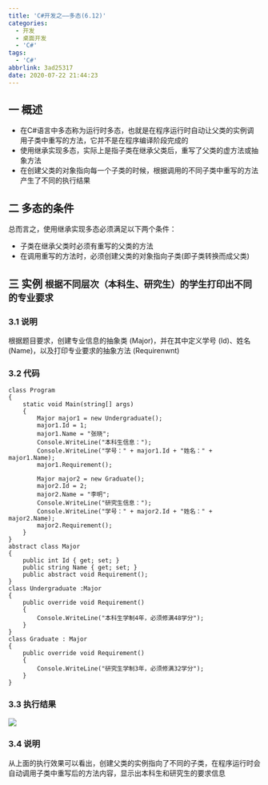 ```yaml
---
title: 'C#开发之——多态(6.12)'
categories:
  - 开发
  - 桌面开发
  - 'C#'
tags:
  - 'C#'
abbrlink: 3ad25317
date: 2020-07-22 21:44:23
---
```

## 一  概述

* 在C#语言中多态称为运行时多态，也就是在程序运行时自动让父类的实例调用子类中重写的方法，它并不是在程序编译阶段完成的
* 使用继承实现多态，实际上是指子类在继承父类后，重写了父类的虚方法或抽象方法
* 在创建父类的对象指向每一个子类的时候，根据调用的不同子类中重写的方法产生了不同的执行结果

<!--more-->

## 二 多态的条件

总而言之，使用继承实现多态必须满足以下两个条件：

* 子类在继承父类时必须有重写的父类的方法
* 在调用重写的方法时，必须创建父类的对象指向子类(即子类转换而成父类)

## 三 实例 <font size=4> 根据不同层次（本科生、研究生）的学生打印出不同的专业要求 </font>

### 3.1 说明

 根据题目要求，创建专业信息的抽象类 (Major)，并在其中定义学号 (Id)、姓名 (Name)，以及打印专业要求的抽象方法 (Requirenwnt) 

### 3.2 代码

```
class Program
{
    static void Main(string[] args)
    {
        Major major1 = new Undergraduate();
        major1.Id = 1;
        major1.Name = "张晓";
        Console.WriteLine("本科生信息：");
        Console.WriteLine("学号：" + major1.Id + "姓名：" + major1.Name);
        major1.Requirement();
        
        Major major2 = new Graduate();
        major2.Id = 2;
        major2.Name = "李明";
        Console.WriteLine("研究生信息：");
        Console.WriteLine("学号：" + major2.Id + "姓名：" + major2.Name);
        major2.Requirement();
    }
}
abstract class Major
{
    public int Id { get; set; }
    public string Name { get; set; }
    public abstract void Requirement();
}
class Undergraduate :Major
{
    public override void Requirement()
    {
        Console.WriteLine("本科生学制4年，必须修满48学分");
    }
}
class Graduate : Major
{
    public override void Requirement()
    {
        Console.WriteLine("研究生学制3年，必须修满32学分");
    }
}
```

### 3.3 执行结果

![][1]

### 3.4 说明

从上面的执行效果可以看出，创建父类的实例指向了不同的子类，在程序运行时会自动调用子类中重写后的方法内容，显示出本科生和研究生的要求信息



[1]:https://images.pgzxc.com/csharp-class-duotai.png